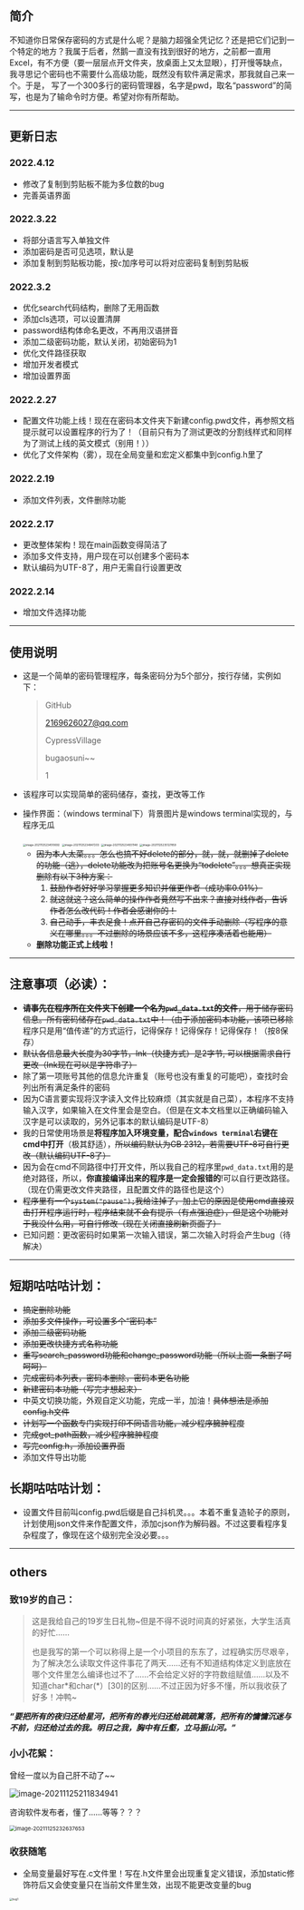 

## 简介

​		不知道你日常保存密码的方式是什么呢？是脑力超强全凭记忆？还是把它们记到一个特定的地方？我属于后者，然鹅一直没有找到很好的地方，之前都一直用Excel，有不方便（要一层层点开文件夹，放桌面上又太显眼），打开慢等缺点，我寻思记个密码也不需要什么高级功能，既然没有软件满足需求，那我就自己来一个。于是， 写了一个300多行的密码管理器，名字是pwd，取名“password”的简写，也是为了输命令时方便。希望对你有所帮助。

---
## 更新日志

### 2022.4.12
- 修改了复制到剪贴板不能为多位数的bug
- 完善英语界面
### 2022.3.22
- 将部分语言写入单独文件
- 添加密码是否可见选项，默认是
- 添加复制到剪贴板功能，按`c`加序号可以将对应密码复制到剪贴板
### 2022.3.2
- 优化search代码结构，删除了无用函数
- 添加cls选项，可以设置清屏
- password结构体命名更改，不再用汉语拼音
- 添加二级密码功能，默认关闭，初始密码为1
- 优化文件路径获取
- 增加开发者模式
- 增加设置界面
### 2022.2.27
- 配置文件功能上线！现在在密码本文件夹下新建config.pwd文件，再参照文档提示就可以设置程序的行为了！（目前只有为了测试更改的分割线样式和同样为了测试上线的英文模式（别用！））
- 优化了文件架构（雾），现在全局变量和宏定义都集中到config.h里了
### 2022.2.19
- 添加文件列表，文件删除功能
### 2022.2.17
- 更改整体架构！现在main函数变得简洁了
- 添加多文件支持，用户现在可以创建多个密码本
- 默认编码为UTF-8了，用户无需自行设置更改
### 2022.2.14
- 增加文件选择功能
---

## 使用说明

- 这是一个简单的密码管理程序，每条密码分为5个部分，按行存储，实例如下：

  > GitHub
  >
  > 2169626027@qq.com
  >
  > CypressVillage
  >
  > bugaosuni~~
  >
  > 1

- 该程序可以实现简单的密码储存，查找，更改等工作

- 操作界面：（windows terminal下）背景图片是windows terminal实现的，与程序无瓜

  <img src="pictures.assets/image-20211125234510692.png" alt="image-20211125234510692" style="zoom:33%;" />

  <img src="pictures.assets/image-20211125234847203.png" alt="image-20211125234847203" style="zoom:33%;" />

  <img src="pictures.assets/image-20211125234931148.png" alt="image-20211125234931148" style="zoom:33%;" />

  <img src="pictures.assets/image-20211125235127859.png" alt="image-20211125235127859" style="zoom:33%;" />
  
  - ~~因为本人太菜。。。怎么也搞不好delete的部分，就，就，就删掉了delete的功能（逃），delete功能改为把账号名更换为“todelete”。。。想真正实现删除有以下3种方案：~~
    1. ~~鼓励作者好好学习掌握更多知识并催更作者（成功率0.01%）~~
    2. ~~就这就这？这么简单的操作作者竟然写不出来？直接对线作者，告诉作者怎么改代码！作者会感谢你的！~~
    3. ~~自己动手，丰衣足食！点开自己存密码的文件手动删除（写程序的意义在哪里。。。不过删除的场景应该不多，这程序凑活着也能用）~~
  - **删除功能正式上线啦！**

---

## 注意事项（必读）：

- ~~**请事先在程序所在文件夹下创建一个名为`pwd_data.txt`的文件**，用于储存密码信息。所有密码储存在`pwd_data.txt`中！（由于添加密码本功能，该项已移除~~ 程序只是用“值传递”的方式运行，记得保存！记得保存！记得保存！（按8保存）
- ~~默认各信息最大长度为30字节，lnk（快捷方式）是2字节, 可以根据需求自行更改（lnk现在可以是字符串了）~~
- 除了第一项账号其他的信息允许重复（账号也没有重复的可能吧），查找时会列出所有满足条件的密码
- 因为C语言要实现将汉字读入文件比较麻烦（其实就是自己菜），本程序不支持输入汉字，如果输入在文件里会是空白。（但是在文本文档里以正确编码输入汉字是可以读取的，另外记事本的默认编码是UTF-8）
- 我的日常使用场景是**将程序加入环境变量，配合`windows terminal`右键在cmd中打开**（极其舒适），~~所以编码默认为GB 2312，若需要UTF-8可自行更改（默认编码UTF-8了）~~
- 因为会在cmd不同路径中打开文件，所以我自己的程序里`pwd_data.txt`用的是绝对路径，所以，**你直接编译出来的程序是一定会报错的**!可以自行更改路径。（现在仍需更改文件夹路径，且配置文件的路径也是这个）
- ~~程序里有一个`system("pause");`我给注掉了，加上它的原因是使用cmd直接双击打开程序运行时，程序结束就不会有提示（有点强迫症），但是这个功能对于我没什么用，可自行修改（现在关闭直接刷新页面了）~~
- 已知问题：更改密码时如果第一次输入错误，第二次输入时将会产生bug（待解决）
---

## 短期咕咕咕计划：

- ~~搞定删除功能~~
- ~~添加多文件操作，可设置多个“密码本”~~
- ~~添加二级密码功能~~
- ~~添加更改快捷方式名称功能~~
- ~~重写search_password功能和change_password功能（所以上面一条删了呵呵呵）~~
- ~~完成密码本列表，密码本删除，密码本更名功能~~
- ~~新建密码本功能（写完才想起来）~~
- 中英文切换功能，外观自定义功能，完成一半，加油！~~具体想法是添加config.h文件~~
- ~~计划写一个函数专门实现打印不同语言功能，减少程序臃肿程度~~
- ~~完成get_path函数，减少程序臃肿程度~~
- ~~写完config.h，添加设置界面~~
- 添加文件导出功能

## 长期咕咕咕计划：
- 设置文件目前叫config.pwd后缀是自己抖机灵。。。本着不重复造轮子的原则，计划使用json文件来作配置文件，添加cjson作为解码器。不过这要看程序复杂程度了，像现在这个级别完全没必要。。。

---

## others

### 致19岁的自己：

> 这是我给自己的19岁生日礼物~但是不得不说时间真的好紧张，大学生活真的好忙……
>
> 也是我写的第一个可以称得上是一个小项目的东东了，过程确实历尽艰辛，为了解决怎么读取文件这件事花了两天……还有不知道结构体定义到底放在哪个文件里怎么编译也过不了……不会给定义好的字符数组赋值……以及不知道char*和char(\*）[30]的区别……不过正因为好多不懂，所以我收获了好多！冲鸭~
>

***“要把所有的夜归还给星河，把所有的春光归还给疏疏篱落，把所有的慵慵沉迷与不前，归还给过去的我。明日之我，胸中有丘壑，立马振山河。”***

### 小小花絮：


曾经一度以为自己肝不动了~~

![image-20211125211834941](pictures.assets/image-20211125211834941.png)

咨询软件发布者，懂了……等等？？？

<img src="pictures.assets/image-20211125232637653.png" alt="image-20211125232637653" style="zoom: 67%;" />

### 收获随笔

- 全局变量最好写在.c文件里！写在.h文件里会出现重复定义错误，添加static修饰符后又会使变量只在当前文件里生效，出现不能更改变量的bug

<img src="pictures.assets/bug1.jpg" alt="bug1" style="zoom: 33%;" />
